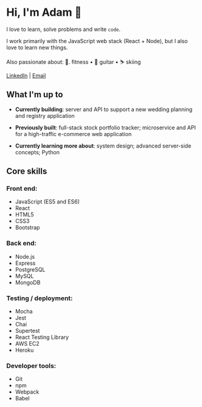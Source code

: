 
# Hi, I'm Adam 👋

I love to learn, solve problems and write `code`.

I work primarily with the JavaScript web stack (React + Node), but I also love to learn new things.

Also passionate about: 💪. fitness • 🎸  guitar • ⛷️  skiing 

[LinkedIn](https://www.linkedin.com/in/adamklingbaum/) | [Email](mailto:adam.klingbaum@gmail.com)

## What I'm up to

- **Currently building**: server and API to support a new wedding planning and registry application

- **Previously built**: full-stack stock portfolio tracker; microservice and API for a high-traffic e-commerce web application

- **Currently learning more about**: system design; advanced server-side concepts; Python

## Core skills

### Front end:
- JavaScript (ES5 and ES6)
- React
- HTML5
- CSS3
- Bootstrap

### Back end:
- Node.js
- Express
- PostgreSQL
- MySQL
- MongoDB

### Testing / deployment:
- Mocha
- Jest
- Chai
- Supertest
- React Testing Library
- AWS EC2
- Heroku

### Developer tools: 
- Git
- npm
- Webpack
- Babel
